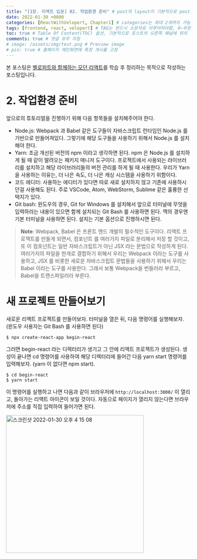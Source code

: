```yaml
---
title: "[1장. 리액트 입문] 02. 작업환경 준비" # post의 layout이 기본적으로 post로 설정되어있어서 Front Matter에 따로 layout변수를 만들어 주지 않아도 됨
date: 2022-01-30 +0800
categories: [ReactWithVelopert, Chapter1] # categories는 최대 2개까지 가능
tags: [frontend, react, velopert] # TAG는 반드시 소문자로 이루어져야함, 0~무한개까지 지정 가능
toc: true # Table Of Content(TOC) 옵션, 기본적으로 포스트의 오른쪽 패널에 위치
comments: true # 댓글 유무 지정
# image: /assets/img/test.png # Preview image
# pin: true # 홈페이지 메인화면에 특정 게시물 고정
---
```


본 포스팅은 [벨로퍼트와 함께하는 모던 리액트](https://react.vlpt.us/)를 학습 후 정리하는 목적으로 작성하는 포스팅입니다.

# 2. 작업환경 준비
앞으로의 튜토리얼을 진행하기 위해 다음 항목들을 설치해주어야 한다.

- Node.js: Webpack 과 Babel 같은 도구들이 자바스크립트 런타임인 Node.js 를 기반으로 만들어져있다. 그렇기에 해당 도구들을 사용하기 위해서 Node.js 를 설치해야 한다.
- Yarn: 조금 개선된 버전의 npm 이라고 생각하면 된다. npm 은 Node.js 를 설치하게 될 때 같이 딸려오는 패키지 매니저 도구이다. 프로젝트에서 사용되는 라이브러리를 설치하고 해당 라이브러리들의 버전 관리를 하게 될 때 사용한다. 우리가 Yarn 을 사용하는 이유는, 더 나은 속도, 더 나은 캐싱 시스템을 사용하기 위함이다.
- 코드 에디터: 사용하는 에디터가 있다면 따로 새로 설치하지 않고 기존에 사용하시던걸 사용해도 된다. 주로 VSCode, Atom, WebStorm, Sublime 같은 훌륭한 선택지가 있다.
- Git bash: 윈도우의 경우, Git for Windows 를 설치해서 앞으로 터미널에 무엇을 입력하라는 내용이 있으면 함께 설치되는 Git Bash 를 사용하면 된다. 맥의 경우엔 기본 터미널을 사용하면 된다. 설치는 기본 옵션으로 진행하시면 된다.

> **Note**: Webpack, Babel 은 프론트 엔드 개발의 필수적인 도구이다. 리액트 프로젝트를 만들게 되면서, 컴포넌트 를 여러가지 파일로 분리해서 저장 할 것이고, 또 이 컴포넌트는 일반 자바스크립트가 아닌 JSX 라는 문법으로 작성하게 된다. 여러가지의 파일을 한개로 결합하기 위해서 우리는 Webpack 이라는 도구를 사용하고, JSX 를 비롯한 새로운 자바스크립트 문법들을 사용하기 위해서 우리는 Babel 이라는 도구를 사용한다. 그래서 보통 Webpack을 번들러라 부르고, Babel을 트랜스파일러라 부른다.

# 새 프로젝트 만들어보기
새로운 리액트 프로젝트를 만들어보자. 터미널을 열은 뒤, 다음 명령어를 실행해보자. (윈도우 사용자는 Git Bash 를 사용하면 된다)

```
$ npx create-react-app begin-react
```

그러면 begin-react 라는 디렉터리가 생기고 그 안에 리액트 프로젝트가 생성된다. 생성이 끝나면 cd 명령어를 사용하여 해당 디렉터리에 들어간 다음 yarn start 명령어를 입력해보자. (yarn 이 없다면 npm start).

```
$ cd begin-react
$ yarn start
```

이 명령어를 실행하고 나면 다음과 같이 브라우저에 `http://localhost:3000/` 이 열리고, 돌아가는 리액트 아이콘이 보일 것이다. 자동으로 페이지가 열리지 않는다면 브라우저에 주소를 직접 입력하여 들어가면 된다.

<img width="375" alt="스크린샷 2022-01-30 오후 4 15 08" src="https://user-images.githubusercontent.com/44339530/151690478-4213b153-d3e2-4540-ad3c-05bcd683ba51.png">
